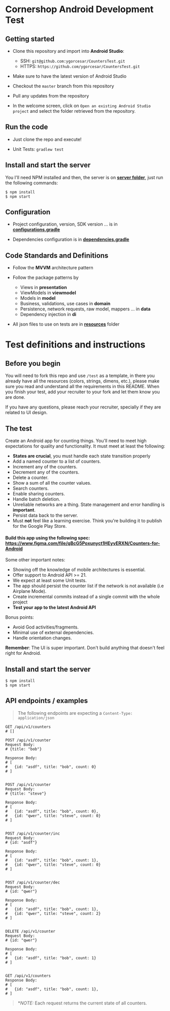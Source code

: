 # Cornershop Android Development Test


## Getting started

- Clone this repository and import into **Android Studio**:
  - SSH: `git@github.com:ygorcesar/CountersTest.git`
  - HTTPS: `https://github.com/ygorcesar/CountersTest.git`

- Make sure to have the latest version of Android Studio

- Checkout the `master` branch from this repository

- Pull any updates from the repository

- In the welcome screen, click on `Open an existing Android Studio project` and select the folder retrieved from the repository.


## Run the code

- Just clone the repo and execute!

- Unit Tests: `gradlew test`

## Install and start the server
You I'll need NPM installed and then, the server is on **[server folder](server)**, just run the following commands:
```
$ npm install
$ npm start
```


## Configuration
- Project configuration, version, SDK version ... is in **[configurations.gradle](buildsystem/configurations.gradle)**

- Dependencies configuration is in **[dependencies.gradle](buildsystem/dependencies.gradle)**


## Code Standards and Definitions

- Follow the **MVVM** architecture pattern

- Follow the package patterns by
  - Views in **presentation**
  - ViewModels in **viewmodel**
  - Models in **model**
  - Business, validations, use cases in **domain**
  - Persistence, network requests, raw model, mappers ... in **data**
  - Dependency injection in **di**

- All json files to use on tests are in **[resources](app/src/test/resources)** folder

# Test definitions and instructions

## Before you begin
You will need to fork this repo and use `/test` as a template, in there you already have all the resources (colors, strings, dimens, etc.), please make sure you read and understand all the requirements in this README. When you finish your test, add your recruiter to your fork and let them know you are done.

If you have any questions, please reach your recruiter, specially if they are related to UI design.

## The test
Create an Android app for counting things. You'll need to meet high expectations for quality and functionality. It must meet at least the following:

* **States are crucial**, you must handle each state transition properly
* Add a named counter to a list of counters.
* Increment any of the counters.
* Decrement any of the counters.
* Delete a counter.
* Show a sum of all the counter values.
* Search counters.
* Enable sharing counters.
* Handle batch deletion.
* Unreliable networks are a thing. State management and error handling is **important**.
* Persist data back to the server.
* Must **not** feel like a learning exercise. Think you're building it to publish for the Google Play Store.

#### Build this app using the following spec: https://www.figma.com/file/qBcG5Poxunyct1HEyvERXN/Counters-for-Android

Some other important notes:

* Showing off the knowledge of mobile architectures is essential.
* Offer support to Android API >= 21.
* We expect at least some Unit tests.
* The app should persist the counter list if the network is not available (i.e Airplane Mode).
* Create incremental commits instead of a single commit with the whole project
* **Test your app to the latest Android API**

Bonus points:
* Avoid God activities/fragments.
* Minimal use of external dependencies.
* Handle orientation changes.


**Remember**: The UI is super important. Don't build anything that doesn't feel right for Android.


## Install and start the server

```
$ npm install
$ npm start
```

## API endpoints / examples

> The following endpoints are expecting a `Content-Type: application/json`

```
GET /api/v1/counters
# []

POST /api/v1/counter
Request Body:
# {title: "bob"}

Response Body:
# [
#   {id: "asdf", title: "bob", count: 0}
# ]


POST /api/v1/counter
Request Body:
# {title: "steve"}

Response Body:
# [
#   {id: "asdf", title: "bob", count: 0},
#   {id: "qwer", title: "steve", count: 0}
# ]


POST /api/v1/counter/inc
Request Body:
# {id: "asdf"}

Response Body:
# [
#   {id: "asdf", title: "bob", count: 1},
#   {id: "qwer", title: "steve", count: 0}
# ]


POST /api/v1/counter/dec
Request Body:
# {id: "qwer"}

Response Body:
# [
#   {id: "asdf", title: "bob", count: 1},
#   {id: "qwer", title: "steve", count: 2}
# ]


DELETE /api/v1/counter
Request Body:
# {id: "qwer"}

Response Body:
# [
#   {id: "asdf", title: "bob", count: 1}
# ]


GET /api/v1/counters
Response Body:
# [
#   {id: "asdf", title: "bob", count: 1},
# ]
```

> **NOTE:* Each request returns the current state of all counters.

